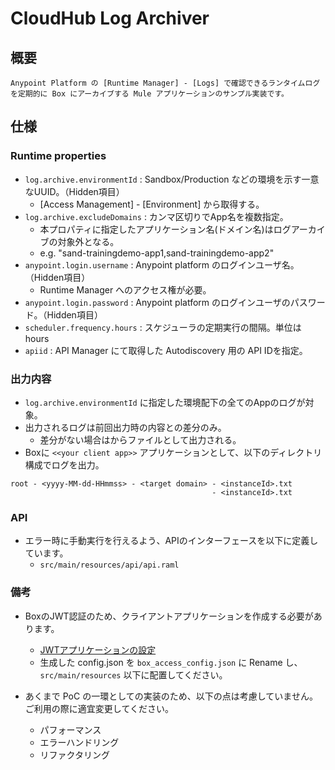 # CloudHub Log Archiver
## 概要
```
Anypoint Platform の [Runtime Manager] - [Logs] で確認できるランタイムログを定期的に Box にアーカイブする Mule アプリケーションのサンプル実装です。
```

## 仕様
### Runtime properties
- `log.archive.environmentId` : Sandbox/Production などの環境を示す一意なUUID。（Hidden項目）
	- [Access Management] - [Environment] から取得する。
- `log.archive.excludeDomains` : カンマ区切りでApp名を複数指定。 
	- 本プロパティに指定したアプリケーション名(ドメイン名)はログアーカイブの対象外となる。
	- e.g. "sand-trainingdemo-app1,sand-trainingdemo-app2"
- `anypoint.login.username` : Anypoint platform のログインユーザ名。（Hidden項目）
	- Runtime Manager へのアクセス権が必要。
- `anypoint.login.password` : Anypoint platform のログインユーザのパスワード。（Hidden項目）
- `scheduler.frequency.hours` : スケジューラの定期実行の間隔。単位は hours
- `apiid` : API Manager にて取得した Autodiscovery 用の API IDを指定。

### 出力内容
- `log.archive.environmentId` に指定した環境配下の全てのAppのログが対象。
- 出力されるログは前回出力時の内容との差分のみ。
	- 差分がない場合はからファイルとして出力される。
- Boxに `<<your client app>>` アプリケーションとして、以下のディレクトリ構成でログを出力。
```
root - <yyyy-MM-dd-HHmmss> - <target domain> - <instanceId>.txt
                                             - <instanceId>.txt
```

### API
- エラー時に手動実行を行えるよう、APIのインターフェースを以下に定義しています。
	- `src/main/resources/api/api.raml`

### 備考
- BoxのJWT認証のため、クライアントアプリケーションを作成する必要があります。
	- [JWTアプリケーションの設定](https://ja.developer.box.com/docs/setting-up-a-jwt-app)
	- 生成した config.json を `box_access_config.json` に Rename し、`src/main/resources` 以下に配置してください。

- あくまで PoC の一環としての実装のため、以下の点は考慮していません。ご利用の際に適宜変更してください。
	- パフォーマンス
	- エラーハンドリング
	- リファクタリング
